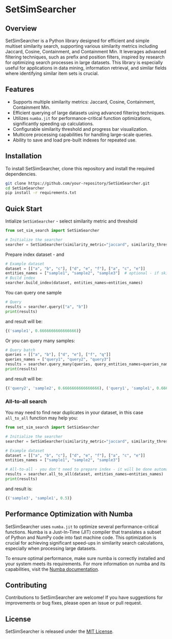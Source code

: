 
# SetSimSearcher

## Overview

SetSimSearcher is a Python library designed for efficient and simple multiset similarity search, supporting various similarity metrics including Jaccard, Cosine, Containment, and Containment Min. It leverages advanced filtering techniques, such as prefix and position filters, inspired by research for optimizing search processes in large datasets. This library is especially useful for applications in data mining, information retrieval, and similar fields where identifying similar item sets is crucial.

## Features

- Supports multiple similarity metrics: Jaccard, Cosine, Containment, Containment Min.
- Efficient querying of large datasets using advanced filtering techniques.
- Utilizes `numba.jit` for performance-critical function optimizations, significantly speeding up calculations.
- Configurable similarity threshold and progress bar visualization.
- Multicore processing capabilities for handling large-scale queries.
- Ability to save and load pre-built indexes for repeated use.

## Installation

To install SetSimSearcher, clone this repository and install the required dependencies.

```bash
git clone https://github.com/your-repository/SetSimSearcher.git
cd SetSimSearcher
pip install -r requirements.txt
```

## Quick Start

Intialize `SetSimSearcher` - select similarity metric and threshold
```python
from set_sim_search import SetSimSearcher

# Initialize the searcher
searcher = SetSimSearcher(similarity_metric="jaccard", similarity_threshold=0.5)
```

Prepare index dataset - and 
```python
# Example dataset
dataset = [["a", "b", "c"], ["d", "e", "f"], ["a", "c", "e"]]
entities_names = ["sample1", "sample2", "sample3"]  # optional - if skipped index of the row will be returned in results
# Build index
searcher.build_index(dataset, entities_names=entities_names)
```

You can query one sample
```python
# Query
results = searcher.query(["a", "b"])
print(results)
```
and result will be:
```python
{('sample1', 0.6666666666666666)}
```

Or you can query many samples:
```python
# Query batch
queries = [["a", "b"], ["d", "e"], ["f", "q"]]
queries_names = ["query1", "query2", "query3"]
results = searcher.query_many(queries, query_entities_names=queries_names)
print(results)
```
and result will be:
```python
{('query2', 'sample2', 0.6666666666666666), ('query1', 'sample1', 0.6666666666666666)}
```

### All-to-all search
You may need to find near duplicates in your dataset, in this case `all_to_all` function may help you:
```python
from set_sim_search import SetSimSearcher

# Initialize the searcher
searcher = SetSimSearcher(similarity_metric="jaccard", similarity_threshold=0.5)

# Example dataset
dataset = [["a", "b", "c"], ["d", "e", "f"], ["a", "c", "e"]]
entities_names = ["sample1", "sample2", "sample3"]

# All-to-all - you don't need to prepare index - it will be done automatically
results = searcher.all_to_all(dataset, entities_names=entities_names)
print(results)
```
and result is:
```python
{('sample3', 'sample1', 0.5)}
```


## Performance Optimization with Numba

SetSimSearcher uses `numba.jit` to optimize several performance-critical functions. Numba is a Just-In-Time (JIT) compiler that translates a subset of Python and NumPy code into fast machine code. This optimization is crucial for achieving significant speed-ups in similarity search calculations, especially when processing large datasets.

To ensure optimal performance, make sure numba is correctly installed and your system meets its requirements. For more information on numba and its capabilities, visit the [Numba documentation](http://numba.pydata.org/).

## Contributing

Contributions to SetSimSearcher are welcome! If you have suggestions for improvements or bug fixes, please open an issue or pull request.

## License

SetSimSearcher is released under the [MIT License](LICENSE.md).